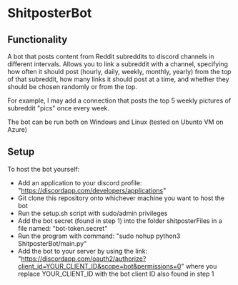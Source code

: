 # ShitposterBot

## Functionality
A bot that posts content from Reddit subreddits to discord channels in different intervals. Allows you to link a subreddit with a channel, specifying how often it should post (hourly, daily, weekly, monthly, yearly) from the top of that subreddit, how many links it should post at a time, and whether they should be chosen randomly or from the top. 

For example, I may add a connection that posts the top 5 weekly pictures of subreddit "pics" once every week. 

The bot can be run both on Windows and Linux (tested on Ubunto VM on Azure)

## Setup
To host the bot yourself:
- Add an application to your discord profile: "https://discordapp.com/developers/applications"
- Git clone this repository onto whichever machine you want to host the bot
- Run the setup.sh script with sudo/admin privileges
- Add the bot secret (found in step 1) into the folder shitposterFiles in a file named: "bot-token.secret"
- Run the program with command: "sudo nohup python3 ShitposterBot/main.py"
- Add the bot to your server by using the link: "https://discordapp.com/oauth2/authorize?client_id=YOUR_CLIENT_ID&scope=bot&permissions=0" where you replace YOUR_CLIENT_ID with the bot client ID also found in step 1
